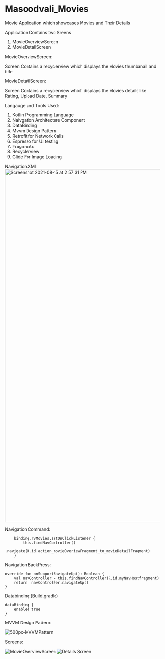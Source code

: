 # Masoodvali_Movies

Movie Application which showcases Movies and Their Details

Application Contains two Sreens
  1. MovieOverviewScreen
  2. MovieDetailScreen

MovieOverviewScreen:

   Screen Contains a recyclerview which displays the Movies thumbanail and title.
  
  
MovieDetatilScreen:

   Screen Contains a recyclerview which displays the Movies details like Rating, Upload Date, Summary
   
   
Langauge and Tools Used:

  1. Kotlin Programming Language
  2. Naivgation Architecture Component
  3. DataBinding
  4. Mvvm Design Pattern
  5. Retrofit for Network Calls
  6. Espresso for UI testing
  7. Fragments
  8. Recyclerview
  9. Glide For Image Loading
  
  
  Navigation.XMl
  <img width="1146" alt="Screenshot 2021-08-15 at 2 57 31 PM" src="https://user-images.githubusercontent.com/34739879/129473901-36500d6e-7496-4a91-965d-d5a8c7768cd5.png">
  
  Navigation Command:
  
  
        binding.rvMovies.setOnClickListener {
            this.findNavController()
                .navigate(R.id.action_movieOveriewFragment_to_movieDetailFragment)
        }

                
                
   Navigation BackPress:
   
    override fun onSupportNavigateUp(): Boolean {
        val navController = this.findNavController(R.id.myNavHostfragment)
        return  navController.navigateUp()
    }
 
  
  Databinding:(Build.gradle)
  
  
    dataBinding {
        enabled true
    }
 MVVM Design Pattern:
 
 ![500px-MVVMPattern](https://user-images.githubusercontent.com/34739879/129474287-5c02bec5-7426-4819-8c5b-71a42a79c2d4.png)


Screens:

![MovieOverviewScreen](https://user-images.githubusercontent.com/34739879/129474344-89e387c1-e112-4d32-9087-572ab0ca2dae.jpeg) ![Details Screen](https://user-images.githubusercontent.com/34739879/129474348-33440597-9612-4183-99c8-bae12fe78d1a.jpeg)







